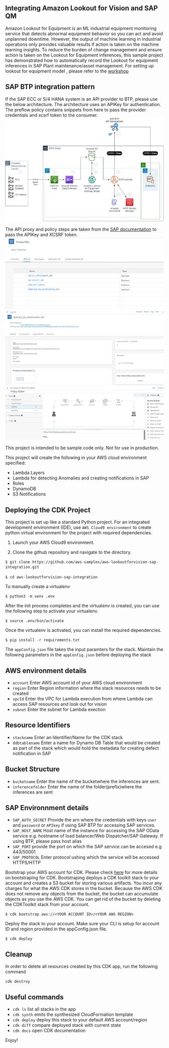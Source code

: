 ## Integrating Amazon Lookout for Vision and SAP QM 
Amazon Lookout for Equipment is an ML industrial equipment monitoring service that detects abnormal equipment behavior so you can act and avoid unplanned downtime. However, the output of machine learning in industrial operations only provides valuable results if action is taken on the machine learning insights. To reduce the burden of change management and ensure action is taken on the Lookout for Equipment inferences, this sample project has demonstrated how to automatically record the Lookout for equipment inferences in SAP Plant maintenance/asset management.
For setting up lookout for equipment model , please refer to the [workshop](https://github.com/aws-samples/amazon-lookout-for-equipment/blob/main/workshops/no-code-workshop/lookout-equipment-with-console.ipynb)



## SAP BTP integration pattern
If the SAP ECC or S/4 HANA system is an API provider to BTP, please use the below architecture. The architecture uses an APIKey for authentication. The preflow policy contains snippets from here to pass the provider credentials and xcsrf token to the consumer.
![architecture](/lookoutforequi.png)

The API proxy and policy steps are taken from the [SAP documentation](https://blogs.sap.com/2020/08/10/consuming-sap-on-premise-data-through-sap-api-management/) to pass the APIKey and XCSRF token.  
![API product](/APIProduct.png)
![API](/API.png)
![API](/APIPolicy.png)


This project is intended to be sample code only. Not for use in production.

This project will create the following in your AWS cloud environment specified:
* Lambda Layers
* Lambda for detecting Anomalies and creating notifications in SAP
* Roles
* DynamoDB
* S3 Notifications

## Deploying the CDK Project

This project is set up like a standard Python project.  For an integrated development environment (IDE), use `AWS Cloud9 environment` to create python virtual environment for the project with required dependencies.  

1. Launch your AWS Cloud9 environment.

2.  Clone the github repository and navigate to the directory.

```
$ git clone https://github.com/aws-samples/aws-lookoutforvision-sap-integration.git

$ cd aws-lookoutforvision-sap-integration
```

To manually create a virtualenv 

```
$ python3 -m venv .env
```

After the init process completes and the virtualenv is created, you can use the following
step to activate your virtualenv.

```
$ source .env/bin/activate
```

Once the virtualenv is activated, you can install the required dependencies.

```
$ pip install -r requirements.txt
```

The `appConfig.json` file takes the input paramters for the stack. Maintain the following parameters in the `appConfig.json` before deploying the stack

## AWS environment details
* `account` Enter AWS account id of your AWS cloud environment
* `region`  Enter Region information where the stack resources needs to be created
* `vpcId`   Enter the VPC for Lambda execution from where Lambda can access SAP resources and look out for vision
* `subnet`  Enter the subnet for Lambda exection
## Resource Identifiers
* `stackname` Enter an Identifier/Name for the CDK stack
* `ddbtablename` Enter a name for Dynamo DB Table that would be created as part of the stack which would hold the metadata for creating defect notification in SAP
## Bucket Structure
* `bucketname` Enter the name of the bucketwhere the inferences are sent.
* `inferencefolder` Enter the name of the folder(prefix)where the inferences are sent
## SAP Environnment details
* `SAP_AUTH_SECRET` Provide the arn where the credentials with keys `user` and `password` or `APIkey` if using SAP BTP  for accessing SAP services.
* `SAP_HOST_NAME` Host name of the instance for accessing the SAP OData service e.g. hostname of load balancer/Web Dispatcher/SAP Gateway. If using BTP, please pass host alias
* `SAP_PORT` provide the port on which the SAP service can be accesed e.g 443/50001
* `SAP_PROTOCOL` Enter protocol ushing which the service will be accessed HTTPS/HTTP 


Bootstrap your AWS account for CDK. Please check [here](https://docs.aws.amazon.com/cdk/latest/guide/tools.html) for more details on bootstraping for CDK. Bootstraping deploys a CDK toolkit stack to your account and creates a S3 bucket for storing various artifacts. You incur any charges for what the AWS CDK stores in the bucket. Because the AWS CDK does not remove any objects from the bucket, the bucket can accumulate objects as you use the AWS CDK. You can get rid of the bucket by deleting the CDKToolkit stack from your account.

```
$ cdk bootstrap aws://<YOUR ACCOUNT ID>/<YOUR AWS REGION>
```

Deploy the stack to your account. Make sure your CLI is setup for account ID and region provided in the appConfig.json file.

```
$ cdk deploy
```

## Cleanup

In order to delete all resources created by this CDK app, run the following command

```
cdk destroy
```

## Useful commands

 * `cdk ls`          list all stacks in the app
 * `cdk synth`       emits the synthesized CloudFormation template
 * `cdk deploy`      deploy this stack to your default AWS account/region
 * `cdk diff`        compare deployed stack with current state
 * `cdk docs`        open CDK documentation

Enjoy!